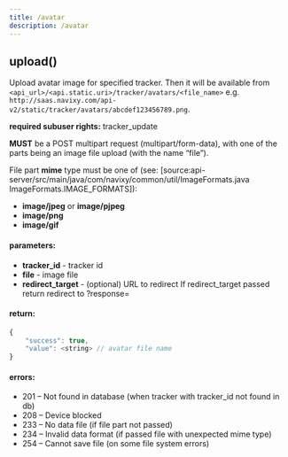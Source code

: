 ```yaml
---
title: /avatar
description: /avatar
---
```


## upload()
Upload avatar image for specified tracker.
Then it will be available from `<api_url>/<api.static.uri>/tracker/avatars/<file_name>`
e.g. `http://saas.navixy.com/api-v2/static/tracker/avatars/abcdef123456789.png`.

**required subuser rights:** tracker_update

**MUST** be a POST multipart request (multipart/form-data),
with one of the parts being an image file upload (with the name “file”).

File part **mime** type must be one of (see: [source:api-server/src/main/java/com/navixy/common/util/ImageFormats.java ImageFormats.IMAGE_FORMATS]):
*    **image/jpeg** or **image/pjpeg**
*    **image/png**
*    **image/gif**

#### parameters:
* **tracker_id** - tracker id
* **file** - image file
* **redirect_target** - (optional) URL to redirect If redirect_target passed return redirect to ?response=

#### return:
```javascript
{
    "success": true,
    "value": <string> // avatar file name
}
```

#### errors:
*   201 – Not found in database (when tracker with tracker_id not found in db)
*   208 – Device blocked
*   233 – No data file (if file part not passed)
*   234 – Invalid data format (if passed file with unexpected mime type)
*   254 – Cannot save file (on some file system errors)
